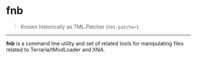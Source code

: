 # fnb

> Known historically as TML.Patcher (`tml-patcher`).

---

**fnb** is a command line utility and set of related tools for manipulating files related to Terraria/tModLoader and XNA.
